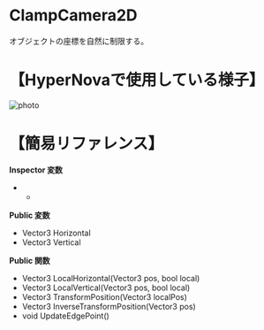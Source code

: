 # ClampCamera2D
オブジェクトの座標を自然に制限する。

# 【HyperNovaで使用している様子】
![photo](https://user-images.githubusercontent.com/62167170/135420826-ba6d20b7-b309-40db-996b-9e0dcee97285.png)

# 【簡易リファレンス】
**Inspector 変数**
* -

**Public 変数**
* Vector3 Horizontal
* Vector3 Vertical

**Public 関数**
* Vector3 LocalHorizontal(Vector3 pos, bool local)
* Vector3 LocalVertical(Vector3 pos, bool local)
* Vector3 TransformPosition(Vector3 localPos)
* Vector3 InverseTransformPosition(Vector3 pos)
* void UpdateEdgePoint()
